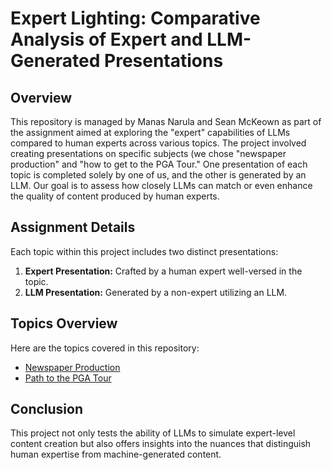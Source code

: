# Expert Lighting: Comparative Analysis of Expert and LLM-Generated Presentations

## Overview

This repository is managed by Manas Narula and Sean McKeown as part of the assignment aimed at exploring the "expert" capabilities of LLMs compared to human experts across various topics. The project involved creating presentations on specific subjects (we chose "newspaper production" and "how to get to the PGA Tour." One presentation of each topic is completed solely by one of us, and the other is generated by an LLM. Our goal is to assess how closely LLMs can match or even enhance the quality of content produced by human experts.

## Assignment Details

Each topic within this project includes two distinct presentations:
1. **Expert Presentation:** Crafted by a human expert well-versed in the topic.
2. **LLM Presentation:** Generated by a non-expert utilizing an LLM.

## Topics Overview

Here are the topics covered in this repository:

- [Newspaper Production](./Newspaper)
- [Path to the PGA Tour](./Golf/)

## Conclusion

This project not only tests the ability of LLMs to simulate expert-level content creation but also offers insights into the nuances that distinguish human expertise from machine-generated content. 


